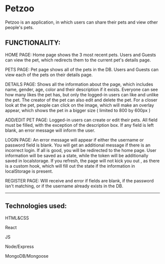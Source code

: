 # Petzoo

Petzoo is an application, in which users can share their pets and view other people's pets.

FUNCTIONALITY:
-----
HOME PAGE:
Home page shows the 3 most recent pets. Users and Guests can view the pet, which redirects them to the current pet's details page.

PETS PAGE:
Pet page shows all of the pets in the DB. Users and Guests can view each of the pets on their details page.

DETAILS PAGE:
Shows all the information about the page, which includes name, gender, age, color and their description if it exists. Everyone can see how many 
likes the pet has, but only the logged-in users can like and unlike the pet.
The creator of the pet can also edit and delete the pet.
For a closer look at the pet, people can click on the image, which will make an overlay appear, which shows the pet in a bigger size ( limited to 800 by 600px )

ADD/EDIT PET PAGE:
Logged-in users can create or edit their pets.
All field must be filled, with the exception of the description box. If any field is left blank, an error message will inform the user.

LOGIN PAGE:
An error message will appear if either the username or password field is blank.
You will get an additional message if there is an incorrect login.
If all is good, you will be redirected to the home page. User information will be saved as a state, while the token will be additionally saved in localstorage.
If you refresh, the page will not kick you out , as there is a custom hook, which will fill out the state if the information in localStorage is present.

REGISTER PAGE:
WIll receive and error if fields are blank, if the password isn't matching, or if the username already exists in the DB.

-----


Technologies used:
----
HTML&CSS

React

JS

Node/Express

MongoDB/Mongoose




